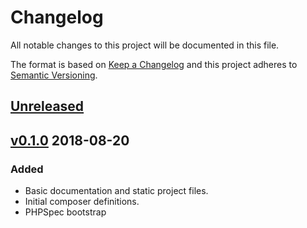 # Changelog
All notable changes to this project will be documented in this file.

The format is based on [Keep a Changelog](http://keepachangelog.com/en/1.0.0/)
and this project adheres to [Semantic Versioning](http://semver.org/spec/v2.0.0.html).

## [Unreleased]

## [v0.1.0] 2018-08-20
### Added
- Basic documentation and static project files.
- Initial composer definitions.
- PHPSpec bootstrap

[Unreleased]: https://github.com/slickframework/cqrs-tools/compare/v0.1.0...HEAD
[v0.1.0]: https://github.com/slickframework/cqrs-tools/compare/85b339f...v0.1.0
